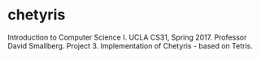# chetyris
Introduction to Computer Science I. UCLA CS31, Spring 2017. Professor David Smallberg.
Project 3. Implementation of Chetyris - based on Tetris.
